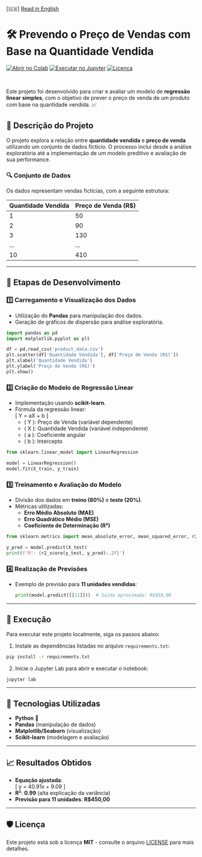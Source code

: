 [🇬🇧] [Read in English](README.md)

# 🛠️ Prevendo o Preço de Vendas com Base na Quantidade Vendida

[![Abrir no Colab](https://colab.research.google.com/assets/colab-badge.svg)](https://colab.research.google.com/github/ericshantos/playground/blob/main/projects/product_value_forecast/product_value_forecast.ipynb)
[![Executar no Jupyter](https://img.shields.io/badge/Run%20in-Jupyter-orange)](https://nbviewer.jupyter.org/github/ericshantos/playground/blob/main/projects/product_value_forecast/product_value_forecast.ipynb)
[![Licença](https://img.shields.io/badge/License-MIT-blue.svg)](https://opensource.org/licenses/MIT)

<br>

Este projeto foi desenvolvido para criar e avaliar um modelo de **regressão linear simples**, com o objetivo de prever o preço de venda de um produto com base na quantidade vendida. 📈

## 📝 Descrição do Projeto

O projeto explora a relação entre **quantidade vendida** e **preço de venda** utilizando um conjunto de dados fictício. O processo inclui desde a análise exploratória até a implementação de um modelo preditivo e avaliação de sua performance.

### 🔍 Conjunto de Dados
Os dados representam vendas fictícias, com a seguinte estrutura:

| Quantidade Vendida | Preço de Venda (R$) |
|--------------------|---------------------|
| 1                  | 50                  |
| 2                  | 90                  |
| 3                  | 130                 |
| ...                | ...                 |
| 10                 | 410                 |

---

## 📂 Etapas de Desenvolvimento

### 1️⃣ **Carregamento e Visualização dos Dados**
- Utilização do **Pandas** para manipulação dos dados.
- Geração de gráficos de dispersão para análise exploratória.

```python
import pandas as pd
import matplotlib.pyplot as plt

df = pd.read_csv('product_data.csv')
plt.scatter(df['Quantidade Vendida'], df['Preço de Venda (R$)'])
plt.xlabel('Quantidade Vendida')
plt.ylabel('Preço de Venda (R$)')
plt.show()
```

### 2️⃣ **Criação do Modelo de Regressão Linear**
- Implementação usando **scikit-learn**.
- Fórmula da regressão linear:  
  \[
  Y = aX + b
  \]
  - \( Y \): Preço de Venda (variável dependente)
  - \( X \): Quantidade Vendida (variável independente)
  - \( a \): Coeficiente angular
  - \( b \): Intercepto

```python
from sklearn.linear_model import LinearRegression

model = LinearRegression()
model.fit(X_train, y_train)
```

### 3️⃣ **Treinamento e Avaliação do Modelo**
- Divisão dos dados em **treino (80%)** e **teste (20%)**.
- Métricas utilizadas:
  - **Erro Médio Absoluto (MAE)**
  - **Erro Quadrático Médio (MSE)**
  - **Coeficiente de Determinação (R²)**

```python
from sklearn.metrics import mean_absolute_error, mean_squared_error, r2_score

y_pred = model.predict(X_test)
print(f'R²: {r2_score(y_test, y_pred):.2f}')
```

### 4️⃣ **Realização de Previsões**
- Exemplo de previsão para **11 unidades vendidas**:
  ```python
  print(model.predict([[11]]))  # Saída aproximada: R$450,00
  ```

---

## 🚀 Execução

Para executar este projeto localmente, siga os passos abaixo:

1. Instale as dependências listadas no arquivo `requirements.txt`:

```bash
pip install -r requirements.txt
```

2. Inicie o Jupyter Lab para abrir e executar o notebook:

```bash
jupyter lab
```

---

## 🧰 Tecnologias Utilizadas
- **Python** 🐍
- **Pandas** (manipulação de dados)
- **Matplotlib/Seaborn** (visualização)
- **Scikit-learn** (modelagem e avaliação)

---

## 📈 Resultados Obtidos
- **Equação ajustada**:  
  \[
  y = 40.91x + 9.09
  \]
- **R²**: **0.99** (alta explicação da variância)
- **Previsão para 11 unidades**: **R$450,00**

---

## 🛡️ Licença
Este projeto está sob a licença **MIT** - consulte o arquivo [LICENSE](./../../LICENSE) para mais detalhes.
